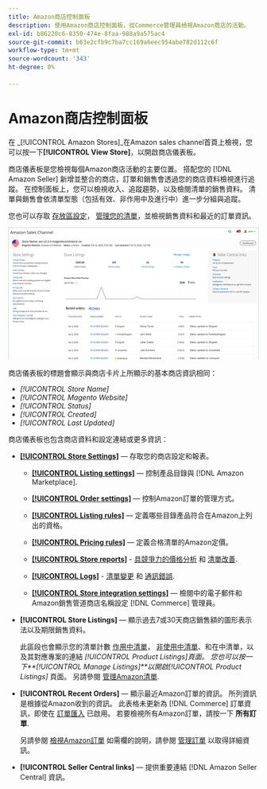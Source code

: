 ```yaml
---
title: Amazon商店控制面板
description: 使用Amazon商店控制面板，從Commerce管理員檢視Amazon商店的活動。
exl-id: b86220c6-8350-474e-8faa-988a9a575ac4
source-git-commit: b63e2cfb9c7ba7cc169a6eec954abe782d112c6f
workflow-type: tm+mt
source-wordcount: '343'
ht-degree: 0%

---
```


# Amazon商店控制面板

在 _[!UICONTROL Amazon Stores]_在Amazon sales channel首頁上檢視，您可以按一下&#x200B;**[!UICONTROL View Store]**，以開啟商店儀表板。

商店儀表板是您檢視每個Amazon商店活動的主要位置。 搭配您的 [!DNL Amazon Seller] 新增並整合的商店，訂單和銷售會透過您的商店資料檢視進行追蹤。 在控制面板上，您可以檢視收入、追蹤趨勢，以及檢閱清單的銷售資料。 清單與銷售會依清單型態（包括有效、非作用中及進行中）進一步分組與追蹤。

您也可以存取 [存放區設定](./ob-store-review.md)， [管理您的清單](./managing-product-listings.md)，並檢視銷售資料和最近的訂單資訊。

![Amazon Store控制面板](assets/amazon-store-dashboard.png)

商店儀表板的標題會顯示與商店卡片上所顯示的基本商店資訊相同：

- _[!UICONTROL Store Name]_
- _[!UICONTROL Magento Website]_
- _[!UICONTROL Status]_
- _[!UICONTROL Created]_
- _[!UICONTROL Last Updated]_

商店儀表板也包含商店資料和設定連結或更多資訊：

- [**[!UICONTROL Store Settings]**](./ob-store-review.md)  — 存取您的商店設定和報表。

   - [**[!UICONTROL Listing settings]**](./listing-settings.md)  — 控制產品目錄與 [!DNL Amazon Marketplace].

   - [**[!UICONTROL Order settings]**](./order-settings.md)  — 控制Amazon訂單的管理方式。

   - [**[!UICONTROL Listing rules]**](./listing-rules.md)  — 定義哪些目錄產品符合在Amazon上列出的資格。

   - [**[!UICONTROL Pricing rules]**](./pricing-products.md)  — 定義合格清單的Amazon定價。

   - [**[!UICONTROL Store reports]**](./amazon-logs-reports.md) - [具競爭力的價格分析](./competitive-price-analysis.md) 和 [清單改善](./listing-improvements.md).

   - [**[!UICONTROL Logs]**](./amazon-logs-reports.md) - [清單變更](./listing-changes-log.md) 和 [通訊錯誤](./communication-errors-log.md).

   - [**[!UICONTROL Store integration settings]**](./store-integration-settings.md)  — 檢閱中的電子郵件和Amazon銷售管道商店名稱設定 [!DNL Commerce] 管理員。

- **[!UICONTROL Store Listings]**  — 顯示過去7或30天商店銷售額的圖形表示法以及期限銷售資料。

   此區段也會顯示您的清單計數 [作用中清單](./active-listings.md)， [非使用中清單](./inactive-listings.md)、和在中清單，以及其對應專案的連結 _[!UICONTROL Product Listings]_頁面。 您也可以按一下&#x200B;**[!UICONTROL Manage Listings]**以開啟_[!UICONTROL Product Listings]_ 頁面。 另請參閱 [管理Amazon清單](./managing-product-listings.md).

- **[!UICONTROL Recent Orders]**  — 顯示最近Amazon訂單的資訊。 所列資訊是根據從Amazon收到的資訊。 此表格未更新為 [!DNL Commerce] 訂單資訊，即使在 [訂單匯入](./order-settings.md) 已啟用。 若要檢視所有Amazon訂單，請按一下 **所有訂單**.

   另請參閱 [檢視Amazon訂單](./amazon-orders-all.md) 如需欄的說明，請參閱 [管理訂單](./managing-orders.md) 以取得詳細資訊。

- **[!UICONTROL Seller Central links]**  — 提供重要連結 [!DNL Amazon Seller Central] 資訊。
